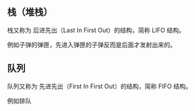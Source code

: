 ## 栈（堆栈）

栈又称为 后进先出（Last In First Out）的结构，简称 LIFO 结构。

例如子弹的弹匣，先进入弹匣的子弹反而是后面才发射出来的。

## 队列

队列又称为 先进先出（First In First Out）的结构，简称 FIFO 结构。

例如排队

